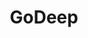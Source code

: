 ---
title: GoDeep
type: landing
show_breadcrumb: true

tags: ["teste"]

sections:
  - block: markdown
    content:
      title: GoDeep
      subtitle: My subtitle
      text: Add any **markdown** formatted content here - text, images, videos, galleries - and even HTML code!
    design:
      # See Page Builder docs for all section customization options.
      # Choose how many columns the section has. Valid values: '1' or '2'.
      columns: '1'
---